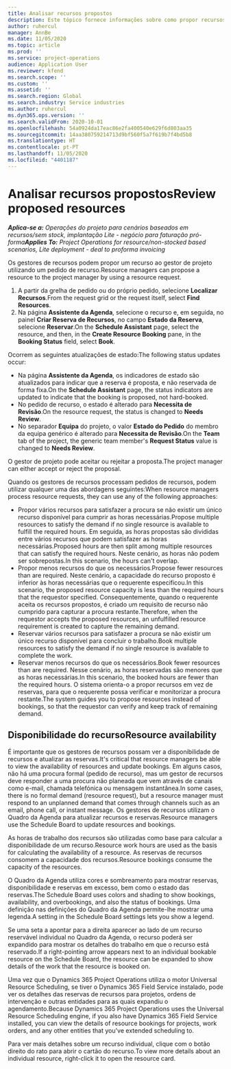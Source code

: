 ```yaml
---
title: Analisar recursos propostos
description: Este tópico fornece informações sobre como propor recursos do projeto.
author: ruhercul
manager: AnnBe
ms.date: 11/05/2020
ms.topic: article
ms.prod: ''
ms.service: project-operations
audience: Application User
ms.reviewer: kfend
ms.search.scope: ''
ms.custom: ''
ms.assetid: ''
ms.search.region: Global
ms.search.industry: Service industries
ms.author: ruhercul
ms.dyn365.ops.version: ''
ms.search.validFrom: 2020-10-01
ms.openlocfilehash: 54a0924da17eac86e2fa400540e629f6d803aa35
ms.sourcegitcommit: 14aa380759214713d9bf560f5a7f619b7f4bd5b8
ms.translationtype: HT
ms.contentlocale: pt-PT
ms.lasthandoff: 11/05/2020
ms.locfileid: "4401187"
---
```

# <a name="review-proposed-resources"></a><span data-ttu-id="f5f2e-103">Analisar recursos propostos</span><span class="sxs-lookup"><span data-stu-id="f5f2e-103">Review proposed resources</span></span>

<span data-ttu-id="f5f2e-104">_**Aplica-se a:** Operações do projeto para cenários baseados em recursos/sem stock, implantação Lite - negócio para faturação pró-forma_</span><span class="sxs-lookup"><span data-stu-id="f5f2e-104">_**Applies To:** Project Operations for resource/non-stocked based scenarios, Lite deployment - deal to proforma invoicing_</span></span>

<span data-ttu-id="f5f2e-105">Os gestores de recursos podem propor um recurso ao gestor de projeto utilizando um pedido de recurso.</span><span class="sxs-lookup"><span data-stu-id="f5f2e-105">Resource managers can propose a resource to the project manager by using a resource request.</span></span>

1. <span data-ttu-id="f5f2e-106">A partir da grelha de pedido ou do próprio pedido, selecione **Localizar Recursos**.</span><span class="sxs-lookup"><span data-stu-id="f5f2e-106">From the request grid or the request itself, select **Find Resources**.</span></span>
2. <span data-ttu-id="f5f2e-107">Na página **Assistente da Agenda**, selecione o recurso e, em seguida, no painel **Criar Reserva de Recursos**, no campo **Estado da Reserva**, selecione **Reservar**.</span><span class="sxs-lookup"><span data-stu-id="f5f2e-107">On the **Schedule Assistant** page, select the resource, and then, in the **Create Resource Booking** pane, in the **Booking Status** field, select **Book**.</span></span>

<span data-ttu-id="f5f2e-108">Ocorrem as seguintes atualizações de estado:</span><span class="sxs-lookup"><span data-stu-id="f5f2e-108">The following status updates occur:</span></span>

- <span data-ttu-id="f5f2e-109">Na página **Assistente da Agenda**, os indicadores de estado são atualizados para indicar que a reserva é proposta, e não reservada de forma fixa.</span><span class="sxs-lookup"><span data-stu-id="f5f2e-109">On the **Schedule Assistant** page, the status indicators are updated to indicate that the booking is proposed, not hard-booked.</span></span>
- <span data-ttu-id="f5f2e-110">No pedido de recurso, o estado é alterado para **Necessita de Revisão**.</span><span class="sxs-lookup"><span data-stu-id="f5f2e-110">On the resource request, the status is changed to **Needs Review**.</span></span>
- <span data-ttu-id="f5f2e-111">No separador **Equipa** do projeto, o valor **Estado do Pedido** do membro da equipa genérico é alterado para **Necessita de Revisão**.</span><span class="sxs-lookup"><span data-stu-id="f5f2e-111">On the **Team** tab of the project, the generic team member's **Request Status** value is changed to **Needs Review**.</span></span>

<span data-ttu-id="f5f2e-112">O gestor de projeto pode aceitar ou rejeitar a proposta.</span><span class="sxs-lookup"><span data-stu-id="f5f2e-112">The project manager can either accept or reject the proposal.</span></span>

<span data-ttu-id="f5f2e-113">Quando os gestores de recursos processam pedidos de recursos, podem utilizar qualquer uma das abordagens seguintes:</span><span class="sxs-lookup"><span data-stu-id="f5f2e-113">When resource managers process resource requests, they can use any of the following approaches:</span></span>

- <span data-ttu-id="f5f2e-114">Propor vários recursos para satisfazer a procura se não existir um único recurso disponível para cumprir as horas necessárias.</span><span class="sxs-lookup"><span data-stu-id="f5f2e-114">Propose multiple resources to satisfy the demand if no single resource is available to fulfill the required hours.</span></span> <span data-ttu-id="f5f2e-115">Em seguida, as horas propostas são divididas entre vários recursos que podem satisfazer as horas necessárias.</span><span class="sxs-lookup"><span data-stu-id="f5f2e-115">Proposed hours are then split among multiple resources that can satisfy the required hours.</span></span> <span data-ttu-id="f5f2e-116">Neste cenário, as horas não podem ser sobrepostas.</span><span class="sxs-lookup"><span data-stu-id="f5f2e-116">In this scenario, the hours can't overlap.</span></span>
- <span data-ttu-id="f5f2e-117">Propor menos recursos do que os necessários.</span><span class="sxs-lookup"><span data-stu-id="f5f2e-117">Propose fewer resources than are required.</span></span> <span data-ttu-id="f5f2e-118">Neste cenário, a capacidade do recurso proposto é inferior às horas necessárias que o requerente especificou.</span><span class="sxs-lookup"><span data-stu-id="f5f2e-118">In this scenario, the proposed resource capacity is less than the required hours that the requestor specified.</span></span> <span data-ttu-id="f5f2e-119">Consequentemente, quando o requerente aceita os recursos propostos, é criado um requisito de recurso não cumprido para capturar a procura restante.</span><span class="sxs-lookup"><span data-stu-id="f5f2e-119">Therefore, when the requestor accepts the proposed resources, an unfulfilled resource requirement is created to capture the remaining demand.</span></span>
- <span data-ttu-id="f5f2e-120">Reservar vários recursos para satisfazer a procura se não existir um único recurso disponível para concluir o trabalho.</span><span class="sxs-lookup"><span data-stu-id="f5f2e-120">Book multiple resources to satisfy the demand if no single resource is available to complete the work.</span></span>
- <span data-ttu-id="f5f2e-121">Reservar menos recursos do que os necessários.</span><span class="sxs-lookup"><span data-stu-id="f5f2e-121">Book fewer resources than are required.</span></span> <span data-ttu-id="f5f2e-122">Nesse cenário, as horas reservadas são menores que as horas necessárias.</span><span class="sxs-lookup"><span data-stu-id="f5f2e-122">In this scenario, the booked hours are fewer than the required hours.</span></span> <span data-ttu-id="f5f2e-123">O sistema orienta-o a propor recursos em vez de reservas, para que o requerente possa verificar e monitorizar a procura restante.</span><span class="sxs-lookup"><span data-stu-id="f5f2e-123">The system guides you to propose resources instead of bookings, so that the requestor can verify and keep track of remaining demand.</span></span>

## <a name="resource-availability"></a><span data-ttu-id="f5f2e-124">Disponibilidade do recurso</span><span class="sxs-lookup"><span data-stu-id="f5f2e-124">Resource availability</span></span>

<span data-ttu-id="f5f2e-125">É importante que os gestores de recursos possam ver a disponibilidade de recursos e atualizar as reservas.</span><span class="sxs-lookup"><span data-stu-id="f5f2e-125">It's critical that resource managers be able to view the availability of resources and update bookings.</span></span> <span data-ttu-id="f5f2e-126">Em alguns casos, não há uma procura formal (pedido de recurso), mas um gestor de recursos deve responder a uma procura não planeada que vem através de canais como e-mail, chamada telefónica ou mensagem instantânea.</span><span class="sxs-lookup"><span data-stu-id="f5f2e-126">In some cases, there is no formal demand (resource request), but a resource manager must respond to an unplanned demand that comes through channels such as an email, phone call, or instant message.</span></span> <span data-ttu-id="f5f2e-127">Os gestores de recursos utilizam o Quadro da Agenda para atualizar recursos e reservas.</span><span class="sxs-lookup"><span data-stu-id="f5f2e-127">Resource managers use the Schedule Board to update resources and bookings.</span></span>

<span data-ttu-id="f5f2e-128">As horas de trabalho dos recursos são utilizadas como base para calcular a disponibilidade de um recurso.</span><span class="sxs-lookup"><span data-stu-id="f5f2e-128">Resource work hours are used as the basis for calculating the availability of a resource.</span></span> <span data-ttu-id="f5f2e-129">As reservas de recursos consomem a capacidade dos recursos.</span><span class="sxs-lookup"><span data-stu-id="f5f2e-129">Resource bookings consume the capacity of the resources.</span></span>

<span data-ttu-id="f5f2e-130">O Quadro da Agenda utiliza cores e sombreamento para mostrar reservas, disponibilidade e reservas em excesso, bem como o estado das reservas.</span><span class="sxs-lookup"><span data-stu-id="f5f2e-130">The Schedule Board uses colors and shading to show bookings, availability, and overbookings, and also the status of bookings.</span></span> <span data-ttu-id="f5f2e-131">Uma definição nas definições do Quadro da Agenda permite-lhe mostrar uma legenda.</span><span class="sxs-lookup"><span data-stu-id="f5f2e-131">A setting in the Schedule Board settings lets you show a legend.</span></span>

<span data-ttu-id="f5f2e-132">Se uma seta a apontar para a direita aparecer ao lado de um recurso reservável individual no Quadro da Agenda, o recurso poderá ser expandido para mostrar os detalhes do trabalho em que o recurso está reservado.</span><span class="sxs-lookup"><span data-stu-id="f5f2e-132">If a right-pointing arrow appears next to an individual bookable resource on the Schedule Board, the resource can be expanded to show details of the work that the resource is booked on.</span></span>

<span data-ttu-id="f5f2e-133">Uma vez que o Dynamics 365 Project Operations utiliza o motor Universal Resource Scheduling, se tiver o Dynamics 365 Field Service instalado, pode ver os detalhes das reservas de recursos para projetos, ordens de intervenção e outras entidades para as quais expandiu o agendamento.</span><span class="sxs-lookup"><span data-stu-id="f5f2e-133">Because Dynamics 365 Project Operations uses the Universal Resource Scheduling engine, if you also have Dynamics 365 Field Service installed, you can view the details of resource bookings for projects, work orders, and any other entities that you've extended scheduling to.</span></span>

<span data-ttu-id="f5f2e-134">Para ver mais detalhes sobre um recurso individual, clique com o botão direito do rato para abrir o cartão do recurso.</span><span class="sxs-lookup"><span data-stu-id="f5f2e-134">To view more details about an individual resource, right-click it to open the resource card.</span></span>

